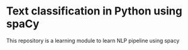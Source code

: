 # Text classification in Python using spaCy

This repository is a learning module to learn NLP pipeline using spacy
